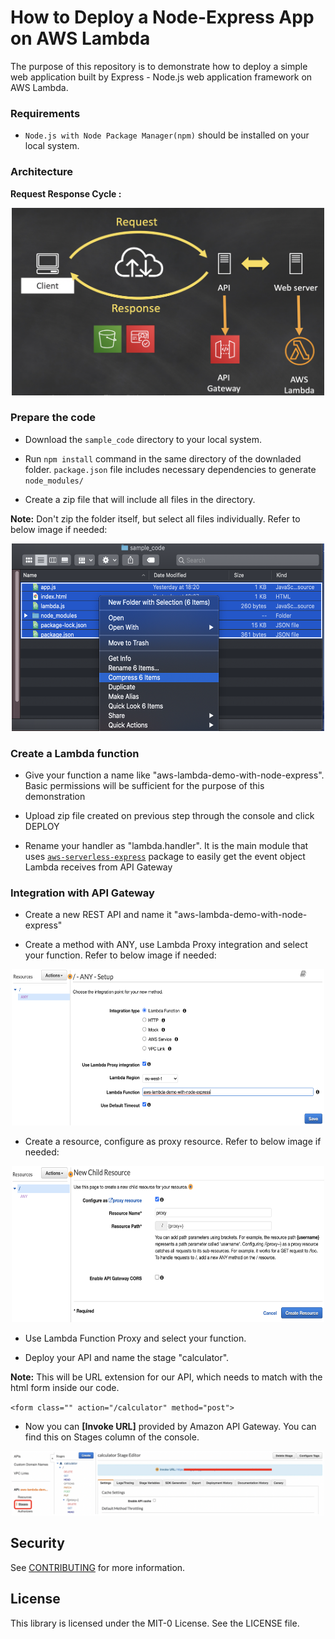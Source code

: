 # How to Deploy a Node-Express App on AWS Lambda

The purpose of this repository is to demonstrate how to deploy a simple web
application built by Express - Node.js web application framework on AWS Lambda.


### Requirements
  - `Node.js with Node Package Manager(npm)` should be installed on your local system.


### Architecture

**Request Response Cycle :**

<p align="center">
  <img src="./diagram/architecture.png" alt="aws-lambda-demo-with-node-express" height="300" width="500"/>
</p>


### Prepare the code

 - Download the `sample_code` directory to your local system.

 - Run `npm install` command in the same directory of the downladed folder. `package.json` file includes necessary dependencies to generate `node_modules/`

 - Create a zip file that will include all files in the directory.


 **Note:** Don't zip the folder itself, but select all files individually. Refer to below image if needed:

<p align="center">
       <img src="./diagram/create_zip.png" alt="example_zip" height="300" width="500"/>
</p>


###  Create a Lambda function

- Give your function a name like "aws-lambda-demo-with-node-express". Basic permissions will be sufficient for the purpose of this demonstration

- Upload zip file created on previous step through the console and click DEPLOY

- Rename your handler as "lambda.handler". It is the main module that uses [`aws-serverless-express`](https://github.com/awslabs/aws-serverless-express) package to easily get the event object Lambda receives from API Gateway


###  Integration with API Gateway  

- Create a new REST API and name it "aws-lambda-demo-with-node-express"

- Create a method with ANY, use Lambda Proxy integration and select your function. Refer to below image if needed:

<p align="center">
       <img src="./diagram/create_method.png" alt="example_apigw_method" height="250" width="500"/>
</p>


- Create a resource, configure as proxy resource. Refer to below image if needed:

<p align="center">
       <img src="./diagram/create_resource.png" alt="example_apigw_resource" height="250" width="500"/>
</p>

- Use Lambda Function Proxy and select your function.

- Deploy your API and name the stage "calculator".

 **Note:** This will be URL extension for our API, which needs to match with the html form inside our code.

 `<form class="" action="/calculator" method="post">`

- Now you can **[Invoke URL]** provided by
Amazon API Gateway. You can find this on Stages column of the console.


<p align="center">
       <img src="./diagram/invoke-url.png" alt="invoke-url" width="500" />
</p>


## Security

See [CONTRIBUTING](CONTRIBUTING.md#security-issue-notifications) for more information.

## License

This library is licensed under the MIT-0 License. See the LICENSE file.
